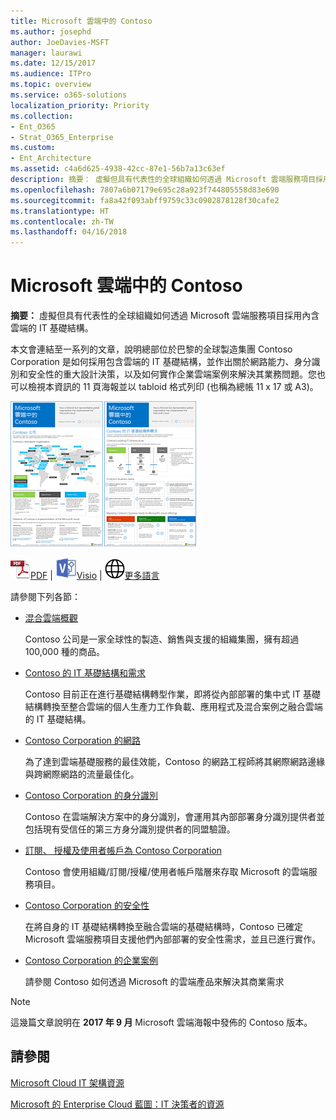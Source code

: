```yaml
---
title: Microsoft 雲端中的 Contoso
ms.author: josephd
author: JoeDavies-MSFT
manager: laurawi
ms.date: 12/15/2017
ms.audience: ITPro
ms.topic: overview
ms.service: o365-solutions
localization_priority: Priority
ms.collection:
- Ent_O365
- Strat_O365_Enterprise
ms.custom:
- Ent_Architecture
ms.assetid: c4a6d625-4938-42cc-87e1-56b7a13c63ef
description: 摘要： 虛擬但具有代表性的全球組織如何透過 Microsoft 雲端服務項目採用內含雲端的 IT 基礎結構。
ms.openlocfilehash: 7807a6b07179e695c28a923f744805558d83e690
ms.sourcegitcommit: fa8a42f093abff9759c33c0902878128f30cafe2
ms.translationtype: HT
ms.contentlocale: zh-TW
ms.lasthandoff: 04/16/2018
---
```

# <a name="contoso-in-the-microsoft-cloud"></a>Microsoft 雲端中的 Contoso

 **摘要：** 虛擬但具有代表性的全球組織如何透過 Microsoft 雲端服務項目採用內含雲端的 IT 基礎結構。
  
本文會連結至一系列的文章，說明總部位於巴黎的全球製造集團 Contoso Corporation 是如何採用包含雲端的 IT 基礎結構，並作出關於網路能力、身分識別和安全性的重大設計決策，以及如何實作企業雲端案例來解決其業務問題。您也可以檢視本資訊的 11 頁海報並以 tabloid 格式列印 (也稱為總帳 11 x 17 或 A3)。
  
[![Microsoft 雲端海報中 Contoso 的縮圖影像。](images/Contoso_Poster/Thumbnail.png)](https://www.microsoft.com/download/details.aspx?id=54427)
  
![PDF 檔案](images/Common_Images/PDFIcon.png)[PDF](https://go.microsoft.com/fwlink/p/?linkid=842085)  | ![Visio 檔案](images/Common_Images/VisioIcon.png)[Visio](https://go.microsoft.com/fwlink/p/?linkid=842086)  | ![參閱其他語言版本的頁面](images/Common_Images/GlobeIcon.png)[更多語言](https://www.microsoft.com/download/details.aspx?id=54427)
  
請參閱下列各節：
  
- [混合雲端概觀](hybrid-cloud-overview.md)
    
    Contoso 公司是一家全球性的製造、銷售與支援的組織集團，擁有超過 100,000 種的商品。 
    
- [Contoso 的 IT 基礎結構和需求](contoso-it-infrastructure-and-needs.md)
    
    Contoso 目前正在進行基礎結構轉型作業，即將從內部部署的集中式 IT 基礎結構轉換至整合雲端的個人生產力工作負載、應用程式及混合案例之融合雲端的 IT 基礎結構。
    
- [Contoso Corporation 的網路](networking-for-the-contoso-corporation.md)
    
    為了達到雲端基礎服務的最佳效能，Contoso 的網路工程師將其網際網路邊緣與跨網際網路的流量最佳化。
    
- [Contoso Corporation 的身分識別](identity-for-the-contoso-corporation.md)
    
    Contoso 在雲端解決方案中的身分識別，會運用其內部部署身分識別提供者並包括現有受信任的第三方身分識別提供者的同盟驗證。
    
- [訂閱、 授權及使用者帳戶為 Contoso Corporation](subscriptions-licenses-and-user-accounts-for-the-contoso-corporation.md)
    
    Contoso 會使用組織/訂閱/授權/使用者帳戶階層來存取 Microsoft 的雲端服務項目。
    
- [Contoso Corporation 的安全性](security-for-the-contoso-corporation.md)
    
    在將自身的 IT 基礎結構轉換至融合雲端的基礎結構時，Contoso 已確定 Microsoft 雲端服務項目支援他們內部部署的安全性需求，並且已進行實作。
    
- [Contoso Corporation 的企業案例](enterprise-scenarios-for-the-contoso-corporation.md)
    
    請參閱 Contoso 如何透過 Microsoft 的雲端產品來解決其商業需求
    
> [!NOTE]
> 這幾篇文章說明在 **2017 年 9 月** Microsoft 雲端海報中發佈的 Contoso 版本。
  
## <a name="see-also"></a>請參閱

[Microsoft Cloud IT 架構資源](microsoft-cloud-it-architecture-resources.md)

[Microsoft 的 Enterprise Cloud 藍圖：IT 決策者的資源](https://sway.com/FJ2xsyWtkJc2taRD)




